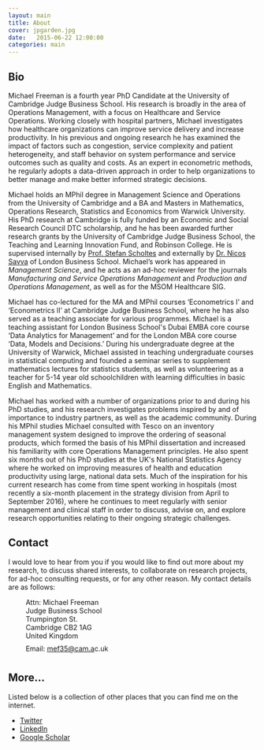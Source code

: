 ```yaml
---
layout: main
title: About
cover: jpgarden.jpg
date:   2015-06-22 12:00:00
categories: main
---
```



## Bio

Michael Freeman is a fourth year PhD Candidate at the University of Cambridge Judge Business School. His research is broadly in the area of Operations Management, with a focus on Healthcare and Service Operations. Working closely with hospital partners, Michael investigates how healthcare organizations can improve service delivery and increase productivity. In his previous and ongoing research he has examined the impact of factors such as congestion, service complexity and patient heterogeneity, and staff behavior on system performance and service outcomes such as quality and costs. As an expert in econometric methods, he regularly adopts a data-driven approach in order to help organizations to better manage and make better informed strategic decisions.

Michael holds an MPhil degree in Management Science and Operations from the University of Cambridge and a BA and Masters in Mathematics, Operations Research, Statistics and Economics from Warwick University. His PhD research at Cambridge is fully funded by an Economic and Social Research Council DTC scholarship, and he has been awarded further research grants by the University of Cambridge Judge Business School, the Teaching and Learning Innovation Fund, and Robinson College. He is supervised internally by [Prof. Stefan Scholtes](http://www.jbs.cam.ac.uk/faculty-research/faculty-a-z/stefan-scholtes/) and externally by [Dr. Nicos Savva](https://www.london.edu/faculty-and-research/faculty/profiles/savva-n) of London Business School. Michael’s work has appeared in *Management Science*, and he acts as an ad-hoc reviewer for the journals *Manufacturing and Service Operations Management* and *Production and Operations Management*, as well as for the MSOM Healthcare SIG.

Michael has co-lectured for the MA and MPhil courses ‘Econometrics I’ and ‘Econometrics II’ at Cambridge Judge Business School, where he has also served as a teaching associate for various programmes. Michael is a teaching assistant for London Business School's Dubai EMBA core course ‘Data Analytics for Management’ and for the London MBA core course ‘Data, Models and Decisions.’ During his undergraduate degree at the University of Warwick, Michael assisted in teaching undergraduate courses in statistical computing and founded a seminar series to supplement mathematics lectures for statistics students, as well as volunteering as a teacher for 5-14 year old schoolchildren with learning difficulties in basic English and Mathematics.

Michael has worked with a number of organizations prior to and during his PhD studies, and his research investigates problems inspired by and of importance to industry partners, as well as the academic community. During his MPhil studies Michael consulted with Tesco on an inventory management system designed to improve the ordering of seasonal products, which formed the basis of his MPhil dissertation and increased his familiarity with core Operations Management principles. He also spent six months out of his PhD studies at the UK's National Statistics Agency where he worked on improving measures of health and education productivity using large, national data sets. Much of the inspiration for his current research has come from time spent working in hospitals (most recently a six-month placement in the strategy division from April to September 2016), where he continues to meet regularly with senior management and clinical staff in order to discuss, advise on, and explore research opportunities relating to their ongoing strategic challenges.

## Contact

I would love to hear from you if you would like to find out more about my research, to discuss shared interests, to collaborate on research projects, for ad-hoc consulting requests, or for any other reason.
My contact details are as follows:

&nbsp;&nbsp;&nbsp;&nbsp;&nbsp;&nbsp;&nbsp;&nbsp;&nbsp;Attn: Michael Freeman<br>
&nbsp;&nbsp;&nbsp;&nbsp;&nbsp;&nbsp;&nbsp;&nbsp;&nbsp;Judge Business School<br>
&nbsp;&nbsp;&nbsp;&nbsp;&nbsp;&nbsp;&nbsp;&nbsp;&nbsp;Trumpington St.<br>
&nbsp;&nbsp;&nbsp;&nbsp;&nbsp;&nbsp;&nbsp;&nbsp;&nbsp;Cambridge CB2 1AG<br>
&nbsp;&nbsp;&nbsp;&nbsp;&nbsp;&nbsp;&nbsp;&nbsp;&nbsp;United Kingdom<br>
&nbsp;&nbsp;&nbsp;&nbsp;&nbsp;&nbsp;&nbsp;&nbsp;&nbsp;<span style="line-height:2.5em;">Email: <a target="_blank" id="contact" href="http://www.google.com/recaptcha/mailhide/d?k=01RgRLgvxEUrUhAUtFCSPNRA==&amp;c=0nIRqiLvmUU-5ifT56SvMSY2hB9qsGA9T0u6dIWkHPI=">mef3<span style="display:none">3829</span>5@cam.a<span style="display:none">k</span>c.uk</a></span>


## More...

Listed below is a collection of other places that you can find me on the internet.

- [Twitter](https://twitter.com/mfrmn)
- [LinkedIn](https://uk.linkedin.com/in/mfrmn)
- [Google Scholar](https://scholar.google.co.uk/citations?hl=en&user=QkeVpDgAAAAJ)

